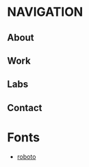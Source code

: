 # NAVIGATION
## About
## Work
## Labs
## Contact
# Fonts
- [roboto](https://fonts.google.com/specimen/Roboto+Condensed)
